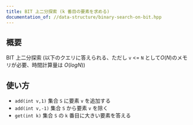 ```yaml
---
title: BIT 上二分探索 (k 番目の要素を求める)
documentation_of: //data-structure/binary-search-on-bit.hpp
---
```


## 概要

BIT 上二分探索 (以下のクエリに答えられる、ただし `v` <= `N` として$O(N)$のメモリが必要、時間計算量は $O(log N)$)

## 使い方

- `add(int v,1)`  集合 `S` に要素 `v` を追加する
- `add(int v,-1)` 集合 `S` から要素 `v` を除く
- `get(int k)`    集合 `S` の `k` 番目に大きい要素を答える
